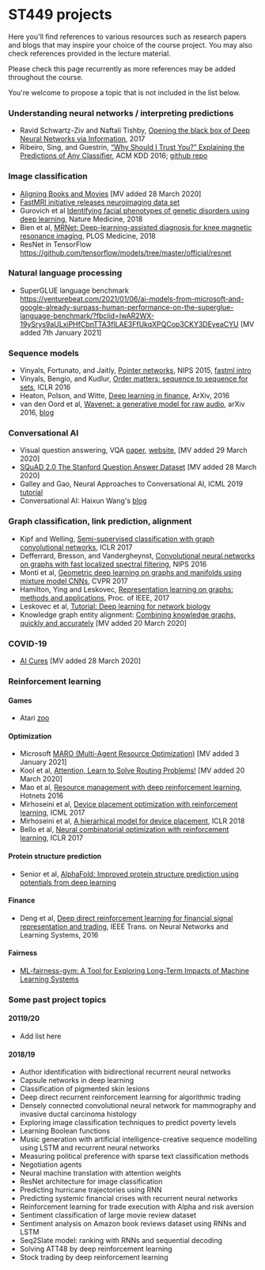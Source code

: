 # ST449 projects

Here you'll find references to various resources such as research papers and blogs that may inspire your choice of the course project. You may also check references provided in the lecture material.

Please check this page recurrently as more references may be added throughout the course.

You're welcome to propose a topic that is not included in the list below.

### Understanding neural networks / interpreting predictions

* Ravid Schwartz-Ziv and Naftali Tishby, [Opening the black box of Deep Neural Networks via Information](https://arxiv.org/abs/1703.00810), 2017
* Ribeiro, Sing, and Guestrin, [“Why Should I Trust You?” Explaining the Predictions of Any Classifier](https://www.kdd.org/kdd2016/papers/files/rfp0573-ribeiroA.pdf), ACM KDD 2016; [github repo](https://github.com/marcotcr/lime)

### Image classification

* [Aligning Books and Movies](https://www.cv-foundation.org/openaccess/content_iccv_2015/papers/Zhu_Aligning_Books_and_ICCV_2015_paper.pdf) [MV added 28 March 2020]
* [FastMRI initiative releases neuroimaging data set](https://ai.facebook.com/blog/fastmri-releases-neuroimaging-data-set/)
* Gurovich et al [Identifying facial phenotypes of genetic disorders using deep learning](https://www.nature.com/articles/s41591-018-0279-0?error=cookies_not_supported&code=810c6851-7b27-4402-b84d-a8fbe2a7819c), Nature Medicine, 2018
* Bien et al, [MRNet: Deep-learning-assisted diagnosis for knee magnetic resonance imaging](https://stanfordmlgroup.github.io/projects/mrnet/), PLOS Medicine, 2018
* ResNet in TensorFlow https://github.com/tensorflow/models/tree/master/official/resnet

### Natural language processing

* SuperGLUE language benchmark https://venturebeat.com/2021/01/06/ai-models-from-microsoft-and-google-already-surpass-human-performance-on-the-superglue-language-benchmark/?fbclid=IwAR2WX-19ySrys9aULxiPHfCbnTTA3flLAE3FfUkqXPQCop3CKY3DEyeaCYU [MV added 7th January 2021]

### Sequence models

* Vinyals, Fortunato, and Jaitly, [Pointer networks](https://papers.nips.cc/paper/5866-pointer-networks.pdf), NIPS 2015, [fastml intro](http://fastml.com/introduction-to-pointer-networks/)
* Vinyals, Bengio, and Kudlur, [Order matters: sequence to sequence for sets](https://arxiv.org/pdf/1511.06391.pdf), ICLR 2016
* Heaton, Polson, and Witte, [Deep learning in finance](https://arxiv.org/pdf/1602.06561.pdf), ArXiv, 2016
* van den Oord et al, [Wavenet: a generative model for raw audio](https://arxiv.org/pdf/1609.03499.pdf), arXiv 2016, [blog](https://deepmind.com/blog/wavenet-generative-model-raw-audio/)

### Conversational AI
* Visual question answering, VQA [paper](http://openaccess.thecvf.com/content_iccv_2015/papers/Antol_VQA_Visual_Question_ICCV_2015_paper.pdf), [website](https://visualqa.org/), [MV added 29 March 2020]
* [SQuAD 2.0 The Stanford Question Answer Dataset](https://rajpurkar.github.io/SQuAD-explorer/) [MV added 28 March 2020]
* Galley and Gao, Neural Approaches to Conversational AI, ICML 2019 [tutorial](https://icml.cc/Conferences/2019/ScheduleMultitrack?event=4342)
* Conversational AI: Haixun Wang's [blog](https://medium.com/gobeyond-ai/a-reading-list-and-mini-survey-of-conversational-ai-32fceea97180)

### Graph classification, link prediction, alignment
* Kipf and Welling, [Semi-supervised classification with graph convolutional networks](https://arxiv.org/pdf/1609.02907.pdf), ICLR 2017
* Defferrard, Bresson, and Vandergheynst, [Convolutional neural networks on graphs with fast localized spectral filtering](https://papers.nips.cc/paper/6081-convolutional-neural-networks-on-graphs-with-fast-localized-spectral-filtering.pdf), NIPS 2016
* Monti et al, [Geometric deep learning on graphs and manifolds using mixture model CNNs](http://openaccess.thecvf.com/content_cvpr_2017/papers/Monti_Geometric_Deep_Learning_CVPR_2017_paper.pdf), CVPR 2017
* Hamilton, Ying and Leskovec, [Representation learning on graphs: methods and applications](https://www-cs.stanford.edu/people/jure/pubs/graphrepresentation-ieee17.pdf), Proc. of IEEE, 2017
* Leskovec et al, [Tutorial: Deep learning for network biology](http://snap.stanford.edu/deepnetbio-ismb/)
* Knowledge graph entity alignment: [Combining knowledge graphs, quickly and accurately](https://www.amazon.science/blog/combining-knowledge-graphs-quickly-and-accurately) [MV added 20 March 2020]

### COVID-19

* [AI Cures](https://www.aicures.mit.edu/) [MV added 28 March 2020]

### Reinforcement learning

#### Games
* Atari [zoo](https://eng.uber.com/atari-zoo-deep-reinforcement-learning/)

#### Optimization

* Microsoft [MARO (Multi-Agent Resource Optimization)](https://github.com/microsoft/maro) [MV added 3 January 2021]
* Kool et al, [Attention, Learn to Solve Routing Problems!](https://openreview.net/forum?id=ByxBFsRqYm) [MV added 20 March 2020]
* Mao et al, [Resource management with deep reinforcement learning](https://people.csail.mit.edu/alizadeh/papers/deeprm-hotnets16.pdf), Hotnets 2016
* Mirhoseini et al, [Device placement optimization with reinforcement learning](https://arxiv.org/abs/1706.04972), ICML 2017
* Mirhoseini et al, [A hierarhical model for device placement](https://openreview.net/pdf?id=Hkc-TeZ0W), ICLR 2018
* Bello et al, [Neural combinatorial optimization with reinforcement learning](https://arxiv.org/pdf/1611.09940.pdf), ICLR 2017

#### Protein structure prediction

* Senior et al, [AlphaFold: Improved protein structure prediction using potentials from deep learning](https://deepmind.com/research/publications/AlphaFold-Improved-protein-structure-prediction-using-potentials-from-deep-learning)

#### Finance

* Deng et al, [Deep direct reinforcement learning for financial
signal representation and trading](http://www.cslt.org/mediawiki/images/a/aa/07407387.pdf), IEEE Trans. on Neural Networks and Learning Systems, 2016

#### Fairness

* [ML-fairness-gym: A Tool for Exploring Long-Term Impacts of Machine Learning Systems](https://ai.googleblog.com/2020/02/ml-fairness-gym-tool-for-exploring-long.html)

### Some past project topics

#### 20119/20

* Add list here

#### 2018/19

* Author identification with bidirectional recurrent neural networks
* Capsule networks in deep learning
* Classification of pigmented skin lesions
* Deep direct recurrent reinforcement learning for algorithmic trading
* Densely connected convolutional neural network for mammography and invasive ductal carcinoma histology
* Exploring image classification techniques to predict poverty levels
* Learning Boolean functions
* Music generation with artificial intelligence-creative sequence modelling using LSTM and recurrent neural networks
* Measuring political preference with sparse text classification methods
* Negotiation agents
* Neural machine translation with attention weights
* ResNet architecture for image classification
* Predicting hurricane trajectories using RNN
* Predicting systemic financial crises with recurrent neural networks
* Reinforcement learning for trade execution with Alpha and risk aversion
* Sentiment classification of large movie review dataset
* Sentiment analysis on Amazon book reviews dataset using RNNs and LSTM
* Seq2Slate model: ranking with RNNs and sequential decoding
* Solving ATT48 by deep reinforcement learning
* Stock trading by deep reinforcement learning
